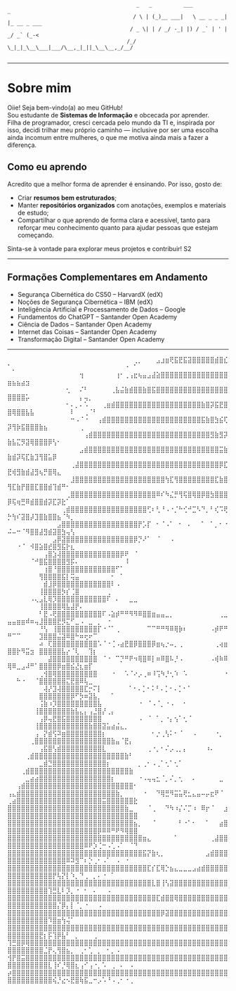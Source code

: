 ```
                                         _   _          ___           _           
                                        / \ | (_)__ ___|   \ __ _ _ _| |_ __ _ ___
                                       / _ \| | / _/ -_| |) / _` | ' |  _/ _` (_-<
                                      /_/ \_|_|_\__\___|___/\__,_|_||_\__\__,_/__/                                         
                                                                              
```
---
# Sobre mim

Oiie! Seja bem-vindo(a) ao meu GitHub!  
Sou estudante de **Sistemas de Informação** e obcecada por aprender.  
Filha de programador, cresci cercada pelo mundo da TI e, inspirada por isso, decidi trilhar meu próprio caminho — inclusive por ser uma escolha ainda incomum entre mulheres, o que me motiva ainda mais a fazer a diferença.

## Como eu aprendo

Acredito que a melhor forma de aprender é ensinando.  Por isso, gosto de:

- Criar **resumos bem estruturados**;
- Manter **repositórios organizados** com anotações, exemplos e materiais de estudo;
- Compartilhar o que aprendo de forma clara e acessível, tanto para reforçar meu conhecimento quanto para ajudar pessoas que estejam começando.

Sinta-se à vontade para explorar meus projetos e contribuir! S2 

---

## Formações Complementares em Andamento
- Segurança Cibernética do CS50 – HarvardX (edX) 
- Noções de Segurança Cibernética – IBM (edX) 
- Inteligência Artificial e Processamento de Dados – Google
- Fundamentos do ChatGPT – Santander Open Academy
- Ciência de Dados – Santander Open Academy
- Internet das Coisas – Santander Open Academy
- Transformação Digital – Santander Open Academy

---

⠀⠀⠀⠀⠀⠀⠀⠀⠀⠀⠀⠀⠀⠀⠀⠀⠀⠀⠀⠀⠀⠀⠀⠀⠀⠀⠀⠀⢀⡀⠀⠀⠀⣠⣰⣶⢟⣯⣟⣯⣽⣿⣿⣿⣿⣿⣾⣿⣎⠁⡀⠀⠀⠀⠀⠀⠀⠀⠀⠀⠀⠀⠀⠀⠀⠀⠀⠀⠀⠀⠀⠀⠀⠀⠀⠐⠀⠁
⠀⠀⠀⠀⠀⠀⠀⠀⠀⠀⠀⠀⠀⠀⠀⠀⢲⠀⠀⠀⠀⠀⠀⠀⢰⠂⢀⢠⣖⢦⣤⣠⣼⣵⣿⣿⣿⣿⣿⣿⣿⣿⣿⣿⣿⣿⣿⣿⣿⣶⣦⣦⣴⣲⠀⠀⠀⠀⠀⠀⠀⠀⠀⠀⠀⠀⠀⠀⠀⠀⠀⠀⠀⠀⠀⠀⠀⠀
⠀⠀⠀⠀⠀⠀⠀⠀⠀⠀⠀⠀⠀⢂⠀⠀⠌⠃⠀⠀⠀⠀⠀⢀⣧⣬⣷⣾⣿⣿⣷⣿⣯⣿⣿⣿⣿⣿⣿⣿⣿⣿⣿⣿⣿⣿⣿⣿⣿⣿⣿⣿⣿⡥⠀⠀⠀⠀⠀⠀⠀⠀⠀⠀⠀⡄⢤⡀⠀⠀⠀⠀⠀⠀⠀⠀⠀⠀
⠀⠀⠀⠀⠀⠀⠀⠀⠀⠀⠀⠀⠀⠂⠄⡀⠄⠡⠀⠀⠀⢀⣶⣾⣿⣿⣿⣿⣿⣿⣿⣿⣿⣿⣿⣿⣿⣿⣿⣿⣿⣿⣿⣷⣿⡽⣯⣟⣿⣿⢿⣿⣿⣧⣧⠀⠀⠀⠀⠀⠀⠀⠀⠇⠀⠀⢀⠈⠃⠀⠀⠀⠀⠀⠀⠀⠀⠀
⠀⠀⠀⠀⠀⠀⠀⠀⠀⠀⠀⠀⠀⠀⠒⠠⠈⠐⠀⠀⢠⣾⣿⣿⣿⣿⣿⣿⣿⣿⣿⣿⣿⣿⣿⣿⣿⣿⣿⣿⣿⣿⣿⣯⣷⣿⣳⣮⢏⡽⢻⡷⣯⣿⣿⣿⣷⣦⠀⠀⠀⠀⠀⠀⠀⢀⠀⠀⠀⠀⠀⠀⠀⠀⠀⠀⠀⠀
⠀⠀⠀⠀⠀⠀⠀⠀⠀⠀⠀⠀⠀⠀⠀⠀⠀⢠⣾⣿⣿⣿⣿⣿⣿⣿⣿⣿⣿⣿⣿⣿⣿⣿⣿⣿⣿⣿⣿⣿⣿⣿⣿⣿⣿⣻⣷⣻⡽⣷⣧⣍⡻⣽⢿⣿⣿⣿⡿⢣⠂⠀⠀⠀⠀⠀⠀⠀⠀⠀⠀⠀⠀⠀⠀⠀⠀⠀
⠀⠀⠀⠀⠀⠀⠀⠀⠀⠀⠀⠀⠀⠀⠀⠀⣠⣾⣿⣿⣿⣿⣿⣿⣿⣿⣿⣿⣿⣿⣿⣿⣿⣿⣿⣿⣿⣿⣿⣿⣿⣿⣿⣿⣿⣿⣿⣭⣷⣷⣾⡽⢯⣏⣷⣹⢻⣿⣥⡿⠀⠀⠀⠀⠀⠀⠀⠀⠀⠀⠀⠀⠀⠀⠀⠀⠀⠀
⠀⠀⠀⠀⠀⠀⠀⠀⠀⠀⠀⠀⠀⠀⢀⣼⣿⣿⣿⣿⣿⣿⣿⣿⣿⣿⣿⣿⣿⣿⣿⣿⣿⣿⣿⣿⣿⣿⣿⣿⣿⣿⣿⣿⣿⣿⣿⡿⣏⣟⢾⣻⣷⣾⣼⣻⢦⡛⣿⢿⣄⠀⠀⠀⠀⠀⠀⠀⠀⠀⠀⠀⠀⠀⠀⠀⠀⠀
⠀⠀⠀⠀⠀⠀⠀⠀⠀⠀⠀⠀⠀⠀⣸⣿⣿⣿⣿⣿⣿⣿⣿⣿⣿⣿⣿⣿⣿⣿⣿⣿⣿⣿⣿⢳⣏⢻⣿⣿⣿⣿⣿⣿⣿⣿⣏⣷⣿⢻⣏⣷⡟⣿⣿⣏⣿⣿⣾⢹⣾⠛⠂⠀⠀⠀⠀⠀⠀⠀⠀⠀⠀⠀⠀⠀⠀⠀
⠀⠀⠀⠀⠀⠀⠀⠀⠀⠀⠀⠀⠀⢀⣿⣿⣿⣿⣿⣿⣿⣿⣿⣿⣿⣿⣿⣿⣿⣿⣿⣿⣿⠿⠎⠳⣌⡛⢻⢯⣿⢿⣿⡿⣿⣳⣿⣿⣿⡿⢯⢶⣛⠿⣾⣿⣿⣾⡽⣏⡽⣗⠁⠀⠀⠀⠀⠀⠀⠀⠀⠀⠀⠀⠀⠀⠀⠀
⠀⠀⠀⠀⠀⠀⠀⠀⠀⠀⠀⠀⢀⣾⣿⣿⣿⣿⣿⣿⣿⣿⣿⣿⣿⣿⣿⣿⣿⣿⣿⢋⠆⢃⠘⠠⠐⡈⠓⢊⠚⣉⠣⠙⡀⠃⢎⠩⢟⡓⢳⠎⣽⣿⡼⣹⣿⣷⣿⣿⣦⠈⠳⡀⠀⠀⠀⠀⠀⠀⠀⠀⠀⠀⠀⠀⠀⠀
⠀⠀⠀⠀⠀⠀⠀⠀⠀⠀⠀⣠⣿⣿⣿⣿⣿⣿⣿⣿⣿⣿⣿⣿⣿⣿⣿⣿⣿⡟⡡⡏⠀⠂⠈⠠⠁⠀⠂⠀⠄⠀⠀⠁⠀⠁⡀⠂⠐⠬⠤⠒⠈⠻⣿⣿⣼⣻⣾⣽⣿⣳⢤⢣⠀⠀⠀⠀⠀⠀⠀⠀⠀⠀⠀⠀⠀⠀
⠀⠀⠀⠀⠀⠀⠀⠀⠀⠀⣠⡿⣽⣿⣿⣿⣿⣿⣿⣿⣿⣿⣿⣿⣿⣿⣿⣿⡿⡙⠜⠁⠀⠈⠀⠀⠠⠀⠀⠀⠀⠀⠀⠀⠀⠀⠀⠀⠀⠀⠀⠐⠈⠀⠺⣿⣵⣿⣞⣿⣻⣯⡗⣆⠀⠀⠀⠀⠀⠀⠀⠀⠀⠀⠀⠀⠀⠀
⠀⠀⠀⠀⠀⠀⠀⠀⢠⣿⣱⢼⣿⣿⣿⣿⣿⣿⣿⣿⣿⣿⣿⣿⣿⡿⠟⠀⠈⠀⠀⠀⠀⠀⠀⠀⠀⠀⠀⠀⠀⠀⠀⠀⠀⠀⠀⠀⠀⠀⠀⠀⠀⠀⠈⠚⣿⣯⣿⣿⣿⣿⣻⡯⠄⠀⠀⠀⠀⠀⠀⠀⠀⠀⠀⠸⠀⠀
⠀⠀⠀⠀⠀⠀⠀⠀⢰⣿⠘⣿⣿⣿⣿⣿⣿⣿⣿⣿⣿⣿⣿⣿⠋⠁⠀⠀⠀⠀⠀⠀⠀⠀⠀⠀⠀⠀⠀⠀⠀⠀⠀⠀⠀⠀⠀⠀⠀⠀⠀⠀⠀⠀⠀⠀⢻⣿⣿⣿⣿⣯⡇⢭⣤⠀⠀⠀⠀⠀⠀⠀⠂⠀⠁⠀⠀⠀
⠀⠀⠀⠀⠀⠀⠀⠀⣾⣸⡿⣿⣿⣿⣿⣿⣿⣿⣿⣿⣿⣿⣿⠇⠠⠀⠀⠀⠀⠀⠀⠀⠀⠀⠀⠀⠀⠀⠀⠀⠀⠀⠀⠀⠀⠀⠀⠀⠀⠀⠀⠀⠀⠀⠀⠀⢸⣿⣿⣿⣿⡳⡎⢈⣿⠀⠀⠀⠀⠀⠀⢀⠀⠀⠀⠀⠀⠀
⠀⠀⠀⠀⠀⠠⢄⣠⣇⢿⡹⣿⣿⣿⣿⣿⣿⣿⣿⣿⣿⣿⠏⠀⠄⠀⠀⣀⣀⠀⠀⠀⠀⠀⠀⠀⠀⠀⠀⠀⠀⠀⠀⠀⠀⠀⠀⠀⠀⠀⠀⠀⠀⠀⠀⠀⢸⣿⣿⣿⣿⢿⣧⣼⡟⠄⠀⠀⠀⠀⠀⠀⠀⠀⠀⠀⠀⠀
⠀⠀⠀⠀⠀⠀⠀⠃⣟⠠⢟⣿⣿⣿⣿⣿⣿⣿⣿⣿⣿⠏⠠⣵⡾⠛⠛⠻⠻⠿⣿⣿⣶⣤⣤⣀⡀⠀⠀⠀⠀⠀⠀⠀⠀⠀⠀⢀⣀⣤⣤⣶⣶⠾⠶⢤⣸⣿⣿⣿⣟⡻⣍⠋⣀⠠⠀⣀⠀⡀⠀⠐⠀⠀⠀⠀⠀⠀
⠀⠀⠀⠀⠀⠀⠀⠘⢣⠀⢸⣿⣿⣿⣿⣿⣿⣿⣿⣿⡏⠐⠈⠁⢀⠀⠀⠀⠀⠀⠀⠉⠉⠛⠛⠻⠿⢿⡷⠆⠀⠀⠀⠀⠀⠠⡾⠟⠛⠛⠉⠉⠀⠀⠀⠀⣹⣿⣿⣿⣬⣽⠿⣿⠓⠶⢖⠖⠉⠀⠀⠀⠀⠀⠀⠀⠀⠀
⠀⠀⠀⠀⠀⠀⠀⠴⠀⢏⣿⣿⣿⣿⣿⣿⣿⣿⣿⣿⠡⠈⠐⢈⠠⣴⣟⣿⡿⣿⣿⣿⡿⣶⢦⡐⠤⡀⢀⠀⠀⠀⠀⠀⠀⠀⢀⢴⣶⣿⣿⡗⠻⣭⣲⠀⣿⣿⣿⣿⣿⣧⡔⠈⢇⠀⠀⢹⡆⠀⠀⠀⠀⠀⠀⠀⠀⠀
⠀⠀⠀⠀⠀⠀⠀⠀⠀⣼⣿⣿⣿⣿⣿⣿⣿⣿⣿⣿⠀⠈⠐⠀⠉⡙⠛⠟⠲⢿⣿⠿⡇⠶⠿⣿⠧⡘⠠⠀⠀⠀⠀⠀⠀⠠⢾⠷⠿⢿⠿⣀⣠⠼⠛⠁⣿⣿⣿⣿⡿⣶⣿⣮⣜⣆⣶⡏⠀⠀⠀⠀⠀⠀⠀⠀⠀⠀
⠀⠀⠀⠀⠀⠀⠀⢀⢺⣿⢿⣿⣿⣿⣿⣿⣿⣿⣿⣿⠀⠀⠀⠐⠀⠀⠡⠈⠔⡠⢀⠶⠸⢩⠳⡘⢂⠱⠀⠡⠀⠀⠀⠀⠀⠀⠀⠀⠐⠀⠀⠓⠐⠀⠀⠈⣿⣿⣿⣿⣿⣿⣍⣟⣿⠿⢧⣀⠀⠀⠀⠀⠀⠀⠀⠀⠀⠀
⠀⠀⠀⠀⠀⠀⠀⠀⢼⡜⣹⢼⣿⣿⣿⣿⣿⣏⡒⠍⡇⠀⠀⠀⠀⠀⠀⠁⠂⠄⡁⠂⠅⠃⠄⡁⠂⠄⡁⠂⠁⠀⠀⠀⠀⠀⠀⠀⠀⠀⠀⠀⠀⠀⠀⠀⣿⣿⣿⣿⣿⣿⣿⡿⠋⡳⠶⣽⣧⡀⠀⠀⠁⠀⠀⠀⠀⠀
⠀⠀⠀⠀⠀⠀⠀⢨⣷⠰⡹⣿⣿⣿⣿⣿⣿⣿⣿⣿⣧⠀⠀⠀⠀⠀⠀⠀⠀⠐⠀⠈⠠⠈⡀⠐⠠⠀⠀⠂⠀⠀⠀⠀⠀⠀⠀⠀⠀⠀⠀⠀⠀⠀⠀⢸⣿⣿⣿⣿⣿⣿⣿⣷⣧⣄⡄⢠⣘⣿⡜⢀⡄⠀⠀⠀⠀⠀
⠀⠀⠀⠀⠀⠀⠀⢠⡿⢤⣟⣿⣯⣿⣿⣿⣿⣿⣿⣿⣿⠀⠀⠀⠀⠀⠀⠀⠀⠠⠀⠈⠀⠁⡀⠐⡄⢢⠁⢂⠈⠀⠀⠀⠀⠀⠀⠀⠀⠀⠀⠀⠀⠀⠀⢸⣿⣿⣿⣿⣿⣿⣿⣿⣿⣿⣿⣷⣿⣿⣽⣥⣴⣬⣄⡀⠀⠀
⠀⠀⠀⠀⠀⠀⢠⠀⡝⣾⢫⠽⣶⣿⣿⣿⣿⣿⣿⣿⣿⡆⠀⠀⠀⠀⠀⠀⠀⠀⠀⠀⠂⡐⢀⢣⠅⠂⠈⠀⠀⠠⠀⠀⠀⠀⠐⡀⠀⠀⠀⠀⠀⠀⢀⣿⣿⣿⣿⣿⣿⣿⣿⣿⣿⣿⣿⣿⣿⣿⣿⣿⣷⣤⠈⣟⡄⠀
⠀⠀⠀⠀⠀⠀⠀⢠⣯⣿⢣⣾⣿⣿⣿⣿⣿⣿⣿⣿⣿⣇⠀⠀⠀⠀⠀⠀⠀⠀⠀⢀⠐⡀⠂⠌⡠⢀⡀⡄⠀⠀⠀⠀⠰⠄⠀⠀⠀⠀⠀⠀⠀⢀⣾⣿⣿⣿⣿⣿⣿⣿⣿⣿⣿⣿⣿⣿⣿⣿⣿⣿⣿⣿⣿⣷⠃⠀
⠀⠀⠀⠀⠀⠀⠀⣀⣾⣙⣿⣿⣿⣿⣿⣿⣿⣿⣿⣿⣿⣿⡆⠀⠀⠀⠀⠀⠀⡀⢀⠂⠠⢀⠁⢂⠁⢂⠁⠀⠀⠀⠀⠀⠀⠀⠀⠀⠀⠀⠀⠀⢀⣾⣿⣿⣿⣿⣿⣿⣿⣿⣿⣿⣿⣿⣿⣿⣿⣿⣿⣿⣿⣿⣿⣿⣷⠀
⠀⠀⠀⠀⣀⣴⣴⣿⣿⣿⣿⣿⣿⣿⣿⣿⣿⣿⣿⣿⣿⣿⣿⡆⠀⠀⠀⠀⠀⠐⠠⢤⢤⣂⠈⡀⠌⡀⢂⠀⠀⠄⠀⠀⠀⠀⠀⣀⠀⠀⠀⢠⣾⣿⣿⣿⣿⣿⣿⣿⣿⣿⣿⣿⣿⣿⣿⣿⣿⣿⣿⣿⣿⣿⣿⣿⣿⠂
⢠⣄⣾⣿⣿⣿⣿⣿⣿⣿⣿⣿⣿⣿⣿⣿⣿⣿⣿⣿⣿⣿⣿⣿⣷⡀⠀⠀⠀⠀⠐⠀⠀⠙⢿⣛⠻⣭⣥⢟⣂⣄⣤⠤⡤⣖⠟⠈⠀⢀⣴⣿⣿⣿⣿⣿⣿⣿⣿⣿⣿⣿⣿⣿⣿⣿⣿⣿⣿⣿⣭⣿⣿⣿⣿⣿⣿⣗
⣿⣿⣿⣿⣿⣿⣿⣿⣿⣿⣿⣿⣿⣿⣿⣿⣿⣿⣿⣿⣿⣿⣿⣿⣿⣿⣷⣀⠀⠀⠀⠈⢀⠀⠀⠙⠳⠰⡌⠌⡉⠰⠀⠿⡖⠈⠀⠀⣰⣿⣿⣿⣿⣿⣿⣿⣿⣿⣿⣿⣿⣿⣿⣿⣿⣿⣿⣿⣿⣿⣿⣿⣿⣿⣿⣿⣿⣿
⣿⣿⣿⣿⣿⣿⣿⣿⣿⣿⣿⣿⣿⣿⣿⣿⣿⣿⣿⣿⣿⣿⣿⣿⣿⣿⣿⣿⣦⡀⠀⠀⠈⠀⠀⠀⠀⠀⠃⠐⠁⠂⠀⠀⠁⠀⠀⣴⣿⣿⣿⣿⣿⣿⣿⣿⣿⣿⣿⣿⣿⣿⣿⣿⣿⣿⣿⣿⣿⡿⠿⠿⠛⠟⠻⢿⣿⣿
⣿⣿⣿⣿⣿⣿⣿⣿⣿⣿⣿⣿⣿⣿⣿⣿⣿⣿⣿⣿⣿⣿⣿⣿⣿⣿⣿⣿⣿⣿⣶⣄⠀⠀⠀⠀⠀⠁⠀⠀⠀⠀⠀⠀⠀⢀⣼⣿⣿⣿⣿⣿⣿⣿⣿⣿⣿⣿⣿⣿⣿⣿⣿⣿⣿⣿⠿⠟⡱⢈⠒⠠⢁⠠⠁⠀⠈⠙
⣿⣿⣿⣿⣿⣿⣿⣿⣿⣿⣿⣿⣿⣿⣿⣿⣿⣿⣿⣿⣿⣿⣿⣿⣿⣿⣿⣿⣿⣿⣯⡝⣷⢆⡀⠀⠀⠀⠀⠀⠀⠀⠀⠀⣠⣾⣿⣿⣿⣿⣿⣿⣿⣿⣿⣿⣿⣿⣿⣿⣿⣿⠿⠽⣻⠉⠆⡑⢀⠂⠠⠁⠀⠠⠀⠐⠀⠀
⣿⣿⣿⣿⣿⣿⣿⣿⣿⣿⣿⣿⣿⣿⣿⣿⣿⣿⣿⣿⣿⣿⣿⣿⣿⣿⣿⣿⣿⣿⣿⣏⡎⣏⢿⡑⣦⣄⣀⣀⣀⣠⣴⣾⣿⣿⣿⣿⣿⣿⣿⣿⣿⣿⣿⣿⣿⣿⣿⡟⢧⡝⡇⠱⡀⠙⢀⠀⡀⠄⠐⠀⠁⠀⠀⠀⠀⠀
⣿⣿⣿⣿⣿⣿⣿⣿⣿⣿⣿⣿⣿⣿⣿⣿⣿⣿⣿⣿⣿⣿⣿⣿⣿⣿⣿⣿⣿⣿⣿⣿⣇⣿⢸⢣⣽⣿⣿⣿⣿⣿⣿⣿⣿⣿⣿⣿⣿⣿⣿⣿⣿⣿⣿⣿⣿⣿⢹⣛⣇⠇⡹⡀⠐⠀⠂⠀⠄⠀⠀⠠⠀⠀⠀⠀⠀⠀
⣿⣿⣿⣿⣿⣿⣿⣿⣿⣿⣿⣿⣿⣿⣿⣿⣿⣿⣿⣿⣿⣿⣿⣿⣿⣿⣿⣿⣿⣿⣿⣿⣿⣏⣾⣿⣿⢿⣿⣿⣿⣿⣿⣿⣿⣿⣿⣿⣿⣿⣿⣿⣿⣿⣿⣿⣿⣿⣿⣿⡌⡿⡄⡇⠈⡀⠐⠀⠀⠠⠀⠀⠀⠀⠀⠀⠀⠀
⣿⣿⣿⣿⣿⣿⣿⣿⣿⣿⣿⣿⣿⣿⣿⣿⣿⣿⣿⣿⣿⣿⣿⣿⣿⣿⣿⣿⣿⣿⣿⣿⣿⣿⡿⣽⣿⣿⣿⣿⣿⣿⣿⣿⣿⣿⣿⣿⣿⣿⣿⣿⣿⣿⣿⣿⣿⣿⠹⣿⣶⢳⢬⠁⠀⠀⠀⠀⠀⠀⠀⠀⠀⠀⠀⠀⠀⠀
⣿⣿⣿⣿⣿⣿⣿⣿⣿⣿⣿⣿⣿⣿⣿⣿⣿⣿⣿⣿⣿⣿⣿⣿⣿⣿⣿⣿⣿⣿⣿⣿⣿⣿⣿⣿⣿⣿⣿⣿⣿⣿⣿⣿⣿⣿⣿⣿⣿⣿⣿⣿⣿⣿⣿⣿⣟⡆⡯⢹⡿⣧⠃⠀⡀⠀⠀⠀⢀⠀⠀⠀⠀⠀⠀⠀⠀⠀
⢹⣛⣿⡿⢿⣿⣿⣿⣿⣿⣿⣿⣿⣿⣿⣿⣿⣿⣿⣿⣿⣿⣿⣿⣿⣿⣿⣿⣿⣿⣿⣿⣿⣿⣿⣿⣿⣿⣿⣿⣿⣿⣿⣿⣿⣿⣿⣿⣿⣿⣿⣿⣿⣿⣿⣿⣿⣈⡟⢄⢻⣿⣦⡀⠀⢀⠂⢁⠀⡀⠀⠂⡀⠠⠀⠀⠀⠀
⢺⡟⣿⣭⣿⣿⣿⣿⣿⣿⣿⣿⣿⣿⣿⣿⣿⣿⣿⣿⣿⣿⣿⣿⣿⣿⣿⣿⣿⣿⣿⣿⣿⣿⣿⣿⣿⣿⣿⣿⣿⣿⣿⣿⣿⣿⣿⣿⣿⣿⣿⣿⣿⣿⣿⣿⣿⣿⣇⢸⠎⡘⢿⣿⣆⢠⠊⢠⠐⡀⠡⠀⢀⠀⠄⠀⠠⠀
⡴⣿⣿⣿⣿⣿⣿⣿⣿⣿⣿⣿⣿⣿⣿⣿⣿⣿⣿⣿⣿⣿⣿⣿⣿⣿⣿⣿⣿⣿⣿⣿⣿⣿⣿⣿⣿⣿⣿⣿⣿⣿⣿⣿⣿⣿⣿⣿⣿⣿⣿⣿⣿⣿⣿⣿⣿⣿⣿⢮⡘⣔⠢⣟⣿⢷⣯⣀⠒⡠⠡⠘⠠⢀⠂⠐⢀⠀
